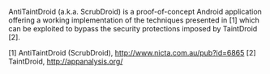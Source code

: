 AntiTaintDroid (a.k.a. ScrubDroid) is a proof-of-concept Android application 
offering a working implementation of the techniques presented in [1] which can 
be exploited to bypass the security protections imposed by TaintDroid [2].


[1] AntiTaintDroid (ScrubDroid), http://www.nicta.com.au/pub?id=6865
[2] TaintDroid, http://appanalysis.org/

